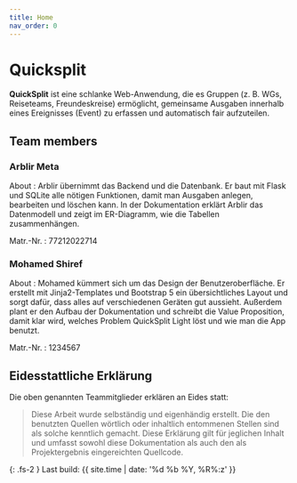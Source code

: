 ```yaml
---
title: Home
nav_order: 0
---
```



# Quicksplit

**QuickSplit** ist eine schlanke Web-Anwendung, die es Gruppen (z. B. WGs, Reiseteams, Freundeskreise) ermöglicht, gemeinsame Ausgaben innerhalb eines Ereignisses (Event) zu erfassen und automatisch fair aufzuteilen.

## Team members

### Arblir Meta

About
: Arblir übernimmt das Backend und die Datenbank. Er baut mit Flask und SQLite alle nötigen Funktionen, damit man Ausgaben anlegen, bearbeiten und löschen kann. In der Dokumentation erklärt Arblir das Datenmodell und zeigt im ER-Diagramm, wie die Tabellen zusammenhängen.

Matr.-Nr.
: 77212022714

### Mohamed Shiref

About
: Mohamed kümmert sich um das Design der Benutzeroberfläche. Er erstellt mit Jinja2-Templates und Bootstrap 5 ein übersichtliches Layout und sorgt dafür, dass alles auf verschiedenen Geräten gut aussieht. Außerdem plant er den Aufbau der Dokumentation und schreibt die Value Proposition, damit klar wird, welches Problem QuickSplit Light löst und wie man die App benutzt.

Matr.-Nr.
: 1234567

## Eidesstattliche Erklärung

Die oben genannten Teammitglieder erklären an Eides statt:

> Diese Arbeit wurde selbständig und eigenhändig erstellt. Die den benutzten Quellen wörtlich oder inhaltlich entommenen Stellen sind als solche kenntlich gemacht. Diese Erklärung gilt für jeglichen Inhalt und umfasst sowohl diese Dokumentation als auch den als Projektergebnis eingereichten Quellcode.

{: .fs-2 }
Last build: {{ site.time | date: '%d %b %Y, %R%:z' }}